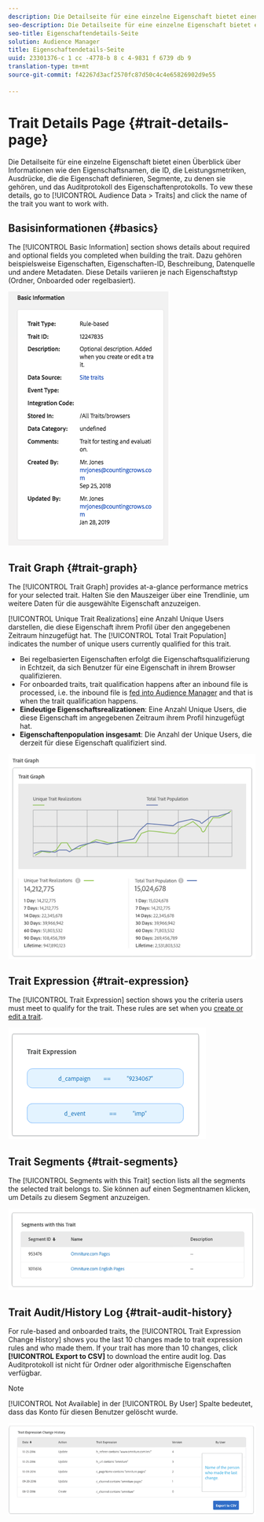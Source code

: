 ```yaml
---
description: Die Detailseite für eine einzelne Eigenschaft bietet einen Überblick über Informationen wie den Eigenschaftsnamen, die ID, die Leistungsmetriken, Ausdrücke, die die Eigenschaft definieren, Segmente, zu denen sie gehören, und das Auditprotokoll des Eigenschaftenprotokolls. Um diese Details zu speichern, gehen Sie zu Zielgruppendaten > Eigenschaften und klicken Sie auf den Namen der Eigenschaft, mit der Sie arbeiten möchten.
seo-description: Die Detailseite für eine einzelne Eigenschaft bietet einen Überblick über Informationen wie den Eigenschaftsnamen, die ID, die Leistungsmetriken, Ausdrücke, die die Eigenschaft definieren, Segmente, zu denen sie gehören, und das Auditprotokoll des Eigenschaftenprotokolls. Um diese Details zu speichern, gehen Sie zu Zielgruppendaten > Eigenschaften und klicken Sie auf den Namen der Eigenschaft, mit der Sie arbeiten möchten.
seo-title: Eigenschaftendetails-Seite
solution: Audience Manager
title: Eigenschaftendetails-Seite
uuid: 23301376-c 1 cc -4778-b 8 c 4-9831 f 6739 db 9
translation-type: tm+mt
source-git-commit: f42267d3acf2570fc87d50c4c4e65826902d9e55

---
```



# Trait Details Page {#trait-details-page}

Die Detailseite für eine einzelne Eigenschaft bietet einen Überblick über Informationen wie den Eigenschaftsnamen, die ID, die Leistungsmetriken, Ausdrücke, die die Eigenschaft definieren, Segmente, zu denen sie gehören, und das Auditprotokoll des Eigenschaftenprotokolls. To vew these details, go to [!UICONTROL Audience Data > Traits] and click the name of the trait you want to work with.

## Basisinformationen {#basics}

The [!UICONTROL Basic Information] section shows details about required and optional fields you completed when building the trait. Dazu gehören beispielsweise Eigenschaften, Eigenschaften-ID, Beschreibung, Datenquelle und andere Metadaten. Diese Details variieren je nach Eigenschaftstyp (Ordner, Onboarded oder regelbasiert).

![](assets/basicInfo.png)

## Trait Graph {#trait-graph}

The [!UICONTROL Trait Graph] provides at-a-glance performance metrics for your selected trait. Halten Sie den Mauszeiger über eine Trendlinie, um weitere Daten für die ausgewählte Eigenschaft anzuzeigen.

[!UICONTROL Unique Trait Realizations] eine Anzahl Unique Users darstellen, die diese Eigenschaft ihrem Profil über den angegebenen Zeitraum hinzugefügt hat. The [!UICONTROL Total Trait Population] indicates the number of unique users currently qualified for this trait.

* Bei regelbasierten Eigenschaften erfolgt die Eigenschaftsqualifizierung in Echtzeit, da sich Benutzer für eine Eigenschaft in ihrem Browser qualifizieren.
* For onboarded traits, trait qualification happens after an inbound file is processed, i.e. the inbound file is [fed into Audience Manager](../../faq/faq-inbound-data-ingestion.md) and that is when the trait qualification happens.
* **Eindeutige Eigenschaftsrealizationen**: Eine Anzahl Unique Users, die diese Eigenschaft im angegebenen Zeitraum ihrem Profil hinzugefügt hat.
* **Eigenschaftenpopulation insgesamt**: Die Anzahl der Unique Users, die derzeit für diese Eigenschaft qualifiziert sind.

![](assets/traitGraph.png)

## Trait Expression {#trait-expression}

The [!UICONTROL Trait Expression] section shows you the criteria users must meet to qualify for the trait. These rules are set when you [create or edit a trait](../../features/traits/about-trait-builder.md).

![](assets/traitExpression.png)

## Trait Segments {#trait-segments}

The [!UICONTROL Segments with this Trait] section lists all the segments the selected trait belongs to. Sie können auf einen Segmentnamen klicken, um Details zu diesem Segment anzuzeigen.

![](assets/traitSegments.png)

## Trait Audit/History Log {#trait-audit-history}

For rule-based and onboarded traits, the [!UICONTROL Trait Expression Change History] shows you the last 10 changes made to trait expression rules and who made them. If your trait has more than 10 changes, click **[!UICONTROL Export to CSV]** to download the entire audit log. Das Auditprotokoll ist nicht für Ordner oder algorithmische Eigenschaften verfügbar.

>[!NOTE]
>
>[!UICONTROL Not Available] in der [!UICONTROL By User] Spalte bedeutet, dass das Konto für diesen Benutzer gelöscht wurde.

![](assets/traitHistory.png)